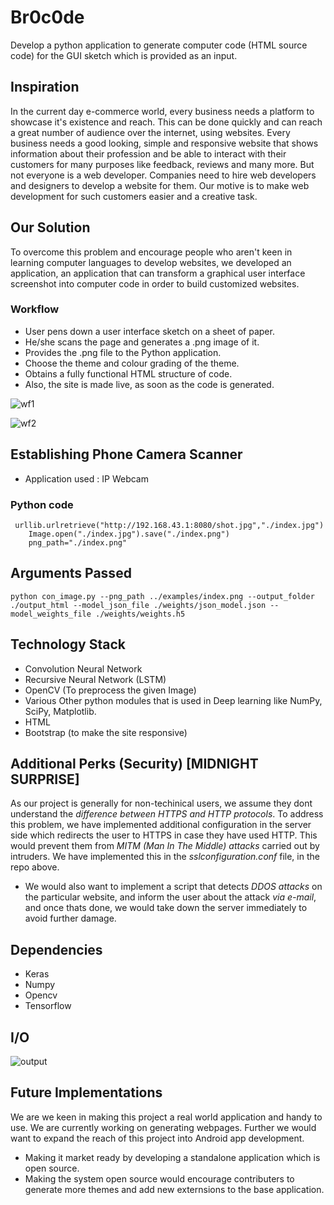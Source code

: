 # Br0c0de
Develop a python application to generate computer code (HTML source code) for the GUI sketch which is provided as an input.

## Inspiration
In the current day e-commerce world, every business needs a platform to showcase it's existence and reach. This can be done quickly and can reach a great number of audience over the internet, using  websites. Every business needs a good looking, simple and responsive website that shows information about their profession and be able to interact with their customers for many purposes like feedback, reviews and many more. But not everyone is a web developer. Companies need to hire web developers and designers to develop a website for them. 
Our motive is to make web development for such customers easier and a creative task.

## Our Solution
To overcome this problem and encourage people who aren't keen in learning computer languages to develop websites, we developed an 	application, an application that can transform a graphical user interface screenshot into computer code in order to build customized websites.

### Workflow
* User pens down a user interface sketch on a sheet of paper.
* He/she scans the page and generates a .png image of it.
* Provides the .png file to the Python application.
* Choose the theme and colour grading of the theme.
* Obtains a fully functional HTML structure of code.
* Also, the site is made live, as soon as the code is generated.

![wf1](https://user-images.githubusercontent.com/39125026/51636053-470ebf80-1f7e-11e9-918a-317b3d4f5ced.jpg)

![wf2](https://user-images.githubusercontent.com/39125026/51651572-7fc88c00-1fb2-11e9-8343-d24bec6d11c6.png)

## Establishing Phone Camera Scanner
* Application used : IP Webcam
### Python code
```
 urllib.urlretrieve("http://192.168.43.1:8080/shot.jpg","./index.jpg")
	Image.open("./index.jpg").save("./index.png")
	png_path="./index.png"
 ```

## Arguments Passed
```
python con_image.py --png_path ../examples/index.png --output_folder ./output_html --model_json_file ./weights/json_model.json --model_weights_file ./weights/weights.h5
```

## Technology Stack
* Convolution Neural Network
* Recursive Neural Network (LSTM)
* OpenCV (To preprocess the given Image)
* Various Other python modules that is used in Deep learning like NumPy, SciPy, Matplotlib.
* HTML
* Bootstrap (to make the site responsive)

## Additional Perks (Security) [MIDNIGHT SURPRISE]
As our project is generally for non-techinical users, we assume they dont understand the *difference between HTTPS and HTTP protocols*. To address this problem, we have implemented additional configuration in the server side which redirects the user to HTTPS in case they have used HTTP. This would prevent them from *MITM (Man In The Middle) attacks* carried out by intruders.
We have implemented this in the *sslconfiguration.conf* file, in the repo above.

* We would also want to implement a script that detects *DDOS attacks* on the particular website, and inform the user about the attack *via e-mail*, and once thats done, we would take down the server immediately to avoid further damage.



## Dependencies
* Keras
* Numpy
* Opencv
* Tensorflow

## I/O
![output](https://user-images.githubusercontent.com/39125026/51658021-a398cb80-1fcc-11e9-84b7-b502e184b916.jpg)

## Future Implementations
We are we keen in making this project a real world application and handy to use.
We are currently working on generating webpages. Further we would want to expand the reach of this project into Android app development.
* Making it market ready by developing a standalone application which is open source.
* Making the system open source would encourage contributers to generate more themes and add new externsions to the base application. 





 





